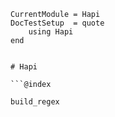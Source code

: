```@meta
CurrentModule = Hapi
DocTestSetup  = quote
    using Hapi
end
```
```

# Hapi

```@index
```

```@docs
build_regex
```
